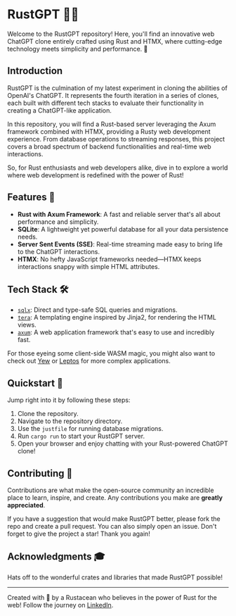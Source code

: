 # RustGPT 🦀✨

Welcome to the RustGPT repository! Here, you'll find an innovative web ChatGPT clone entirely crafted using Rust and HTMX, where cutting-edge technology meets simplicity and performance. 🚀

## Introduction

RustGPT is the culmination of my latest experiment in cloning the abilities of OpenAI's ChatGPT. It represents the fourth iteration in a series of clones, each built with different tech stacks to evaluate their functionality in creating a ChatGPT-like application.

In this repository, you will find a Rust-based server leveraging the Axum framework combined with HTMX, providing a Rusty web development experience. From database operations to streaming responses, this project covers a broad spectrum of backend functionalities and real-time web interactions.

So, for Rust enthusiasts and web developers alike, dive in to explore a world where web development is redefined with the power of Rust!

## Features 🌟

- **Rust with Axum Framework**: A fast and reliable server that's all about performance and simplicity.
- **SQLite**: A lightweight yet powerful database for all your data persistence needs.
- **Server Sent Events (SSE)**: Real-time streaming made easy to bring life to the ChatGPT interactions.
- **HTMX**: No hefty JavaScript frameworks needed—HTMX keeps interactions snappy with simple HTML attributes.

## Tech Stack 🛠️

- [`sqlx`](https://github.com/launchbadge/sqlx): Direct and type-safe SQL queries and migrations.
- [`tera`](https://github.com/Keats/tera): A templating engine inspired by Jinja2, for rendering the HTML views.
- [`axum`](https://github.com/tokio-rs/axum): A web application framework that's easy to use and incredibly fast.

For those eyeing some client-side WASM magic, you might also want to check out [Yew](https://github.com/yewstack/yew) or [Leptos](https://github.com/LeptosProject/leptos) for more complex applications.

## Quickstart 🏁

Jump right into it by following these steps:

1. Clone the repository.
2. Navigate to the repository directory.
3. Use the `justfile` for running database migrations.
4. Run `cargo run` to start your RustGPT server.
5. Open your browser and enjoy chatting with your Rust-powered ChatGPT clone!

## Contributing 🤝

Contributions are what make the open-source community an incredible place to learn, inspire, and create. Any contributions you make are **greatly appreciated**.

If you have a suggestion that would make RustGPT better, please fork the repo and create a pull request. You can also simply open an issue. Don't forget to give the project a star! Thank you again!

## Acknowledgments 🎓

Hats off to the wonderful crates and libraries that made RustGPT possible!

---

Created with 💚 by a Rustacean who believes in the power of Rust for the web! Follow the journey on [LinkedIn](#).
